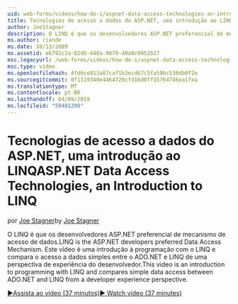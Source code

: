```yaml
---
uid: web-forms/videos/how-do-i/aspnet-data-access-technologies-an-introduction-to-linq
title: Tecnologias de acesso a dados do ASP.NET, uma introdução ao LINQ | Microsoft Docs
author: JoeStagner
description: O LINQ é que os desenvolvedores ASP.NET preferencial de mecanismo de acesso de dados. Este vídeo é uma introdução à programação com o LINQ e compara dados simples acesso betwee...
ms.author: riande
ms.date: 10/13/2009
ms.assetid: e6792c2a-02db-440a-9070-40a0c0952b27
msc.legacyurl: /web-forms/videos/how-do-i/aspnet-data-access-technologies-an-introduction-to-linq
msc.type: video
ms.openlocfilehash: 4fd6ce813a87caf1b3ecd67c5fa59bc536db0f2e
ms.sourcegitcommit: 0f1119340e4464720cfd16d0ff15764746ea1fea
ms.translationtype: MT
ms.contentlocale: pt-BR
ms.lasthandoff: 04/09/2019
ms.locfileid: "59401290"
---
```

# <a name="aspnet-data-access-technologies-an-introduction-to-linq"></a><span data-ttu-id="532a5-104">Tecnologias de acesso a dados do ASP.NET, uma introdução ao LINQ</span><span class="sxs-lookup"><span data-stu-id="532a5-104">ASP.NET Data Access Technologies, an Introduction to LINQ</span></span>

<span data-ttu-id="532a5-105">por [Joe Stagner](https://github.com/JoeStagner)</span><span class="sxs-lookup"><span data-stu-id="532a5-105">by [Joe Stagner](https://github.com/JoeStagner)</span></span>

<span data-ttu-id="532a5-106">O LINQ é que os desenvolvedores ASP.NET preferencial de mecanismo de acesso de dados.</span><span class="sxs-lookup"><span data-stu-id="532a5-106">LINQ is the ASP.NET developers preferred Data Access Mechanism.</span></span> <span data-ttu-id="532a5-107">Este vídeo é uma introdução à programação com o LINQ e compara o acesso a dados simples entre o ADO.NET e LINQ de uma perspectiva de experiência do desenvolvedor.</span><span class="sxs-lookup"><span data-stu-id="532a5-107">This video is an introduction to programming with LINQ and compares simple data access between ADO.NET and LINQ from a developer experience perspective.</span></span>

[<span data-ttu-id="532a5-108">&#9654;Assista ao vídeo (37 minutos)</span><span class="sxs-lookup"><span data-stu-id="532a5-108">&#9654; Watch video (37 minutes)</span></span>](https://channel9.msdn.com/Blogs/ASP-NET-Site-Videos/aspnet-data-access-technologies-an-introduction-to-linq)
